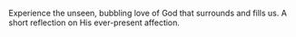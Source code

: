 Experience the unseen, bubbling love of God that surrounds and fills us. A short reflection on His ever-present affection.